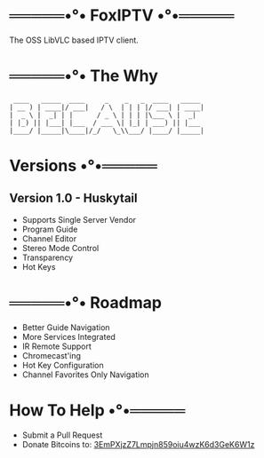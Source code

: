 # ═════•°• FoxIPTV •°•═════
The OSS LibVLC based IPTV client.

# ═════•°• The Why
     ____   _____  ____     _    _   _  ____   _____ 
    | __ ) | ____|/ ___|   / \  | | | |/ ___| | ____|
    |  _ \ |  _| | |      / _ \ | | | |\___ \ |  _|  
    | |_) || |___| |___  / ___ \| |_| | ___) || |___ 
    |____/ |_____|\____|/_/   \_\\___/ |____/ |_____|

# Versions •°•═════
## Version 1.0 - Huskytail
- Supports Single Server Vendor
- Program Guide
- Channel Editor
- Stereo Mode Control
- Transparency
- Hot Keys

# ═════•°• Roadmap
- Better Guide Navigation
- More Services Integrated
- IR Remote Support
- Chromecast'ing
- Hot Key Configuration
- Channel Favorites Only Navigation

# How To Help •°•═════
- Submit a Pull Request
- Donate Bitcoins to: [3EmPXjzZ7Lmpjn859oiu4wzK6d3GeK6W1z](bitcoin:32ueQev4wTXHmWGpR1GkTVfhABdw1xeBrf?amount=0.1)
